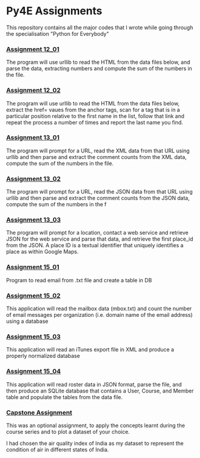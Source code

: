 # Py4E Assignments
This repository contains all the major codes that I wrote while going through the specialisation "Python for Everybody"

### [Assignment 12_01](Assignment_12_01)
The program will use urllib to read the HTML from the data files below, and parse the data, extracting numbers and compute the sum of the numbers in the file.

### [Assignment 12_02](Assignment_12_02)
The program will use urllib to read the HTML from the data files below, extract the href= vaues from the anchor tags, scan for a tag that is in a particular position relative to the first name in the list, follow that link and repeat the process a number of times and report the last name you find.

### [Assignment 13_01](Assignment_13_01)
The program will prompt for a URL, read the XML data from that URL using urllib and then parse and extract the comment counts from the XML data, compute the sum of the numbers in the file.

### [Assignment 13_02](Assignment_13_02)
The program will prompt for a URL, read the JSON data from that URL using urllib and then parse and extract the comment counts from the JSON data, compute the sum of the numbers in the f 

### [Assignment 13_03](Assignment_13_03)
The program will prompt for a location, contact a web service and retrieve JSON for the web service and parse that data, and retrieve the first place_id from the JSON. A place ID is a textual identifier that uniquely identifies a place as within Google Maps.

### [Assignment 15_01](Assignment_15_01)
Program to read email from .txt file and create a table in DB

### [Assignment 15_02](Assignment_15_02)
This application will read the mailbox data (mbox.txt) and count the number of email messages per organization (i.e. domain name of the email address) using a database

### [Assignment 15_03](Assignment_15_03)
This application will read an iTunes export file in XML and produce a properly normalized database

### [Assignment 15_04](Assignment_15_04)
This application will read roster data in JSON format, parse the file, and then produce an SQLite database that contains a User, Course, and Member table and populate the tables from the data file.

### [Capstone Assignment](Capstone_Assignment)
This was an optional assignment, to apply the concepts learnt during the course series and to plot a dataset of your choice.

I had chosen the air quality index of India as my dataset to represent the condition of air in different states of India.
